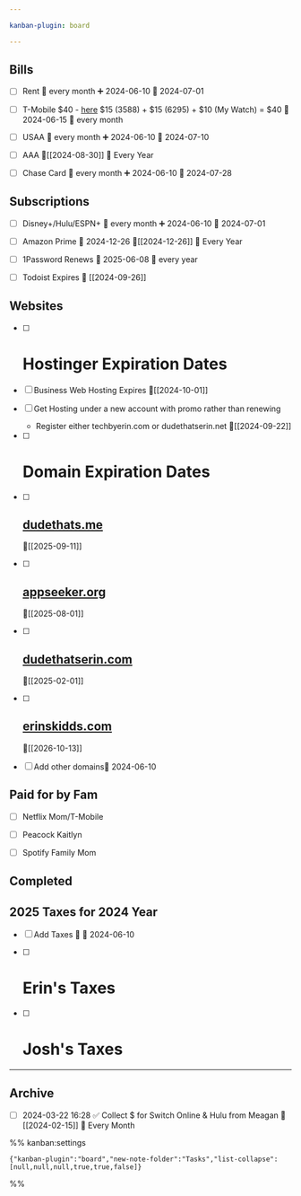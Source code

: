 ```yaml
---

kanban-plugin: board

---
```


## Bills

- [ ] Rent 🔁 every month ➕ 2024-06-10 📅 2024-07-01
- [ ] T-Mobile $40 - [here](https://tmobile.com/guestpay) $15 (3588) + $15 (6295) + $10 (My Watch) = $40 📅 2024-06-15 🔁 every month
- [ ] USAA 🔁 every month ➕ 2024-06-10 📅 2024-07-10
- [ ] AAA
	🛫[[2024-08-30]] 🔁 Every Year
- [ ] Chase Card 🔁 every month ➕ 2024-06-10 📅 2024-07-28


## Subscriptions

- [ ] Disney+/Hulu/ESPN+ 🔁 every month ➕ 2024-06-10 📅 2024-07-01
- [ ] Amazon Prime 📅 2024-12-26 🛫[[2024-12-26]] 🔁 Every Year
- [ ] 1Password Renews 📅 2025-06-08 🔁 every year 
- [ ] Todoist Expires 📅 [[2024-09-26]]


## Websites

- [ ] # Hostinger Expiration Dates
- [ ] Business Web Hosting Expires
	🛫[[2024-10-01]]
- [ ] Get Hosting under a new account with promo rather than renewing
	- Register either techbyerin.com or dudethatserin.net
	🛫[[2024-09-22]]
- [ ] # Domain Expiration Dates
- [ ] ## [dudethats.me](https://dudethats.me)
	🛫[[2025-09-11]]
- [ ] ## [appseeker.org](https://appseeker.org)
	🛫[[2025-08-01]]
- [ ] ## [dudethatserin.com](https://dudethatserin.com)
	🛫[[2025-02-01]]
- [ ] ## [erinskidds.com](https://erinskidds.com)
	🛫[[2026-10-13]]
- [ ] Add other domains📅 2024-06-10


## Paid for by Fam

- [ ] Netflix
	Mom/T-Mobile
- [ ] Peacock
	Kaitlyn
- [ ] Spotify Family
	Mom


## Completed



## 2025 Taxes for 2024 Year

- [ ] Add Taxes 🔺 📅 2024-06-10
- [ ] # Erin's Taxes
- [ ] # Josh's Taxes


***

## Archive

- [ ] 2024-03-22 16:28 ✅  Collect $ for Switch Online & Hulu from Meagan
	📅 [[2024-02-15]] 🔄️ Every Month

%% kanban:settings
```
{"kanban-plugin":"board","new-note-folder":"Tasks","list-collapse":[null,null,null,true,true,false]}
```
%%